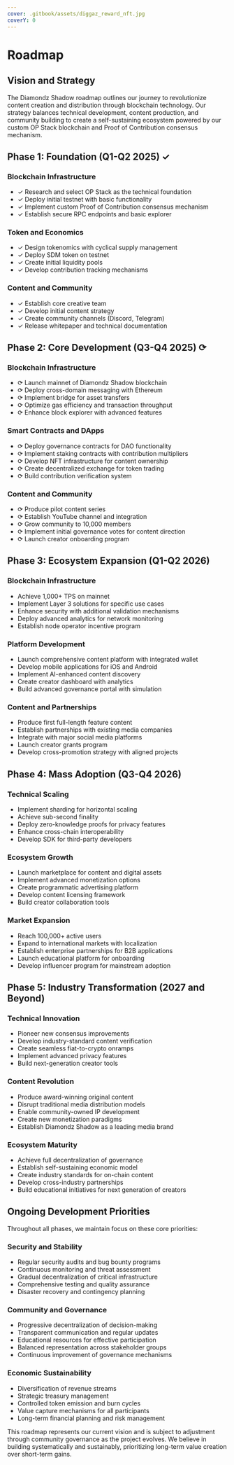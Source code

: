 ```yaml
---
cover: .gitbook/assets/diggaz_reward_nft.jpg
coverY: 0
---
```


# Roadmap

## Vision and Strategy

The Diamondz Shadow roadmap outlines our journey to revolutionize content creation and distribution through blockchain technology. Our strategy balances technical development, content production, and community building to create a self-sustaining ecosystem powered by our custom OP Stack blockchain and Proof of Contribution consensus mechanism.

## Phase 1: Foundation (Q1-Q2 2025) ✓

### Blockchain Infrastructure

* ✓ Research and select OP Stack as the technical foundation
* ✓ Deploy initial testnet with basic functionality
* ✓ Implement custom Proof of Contribution consensus mechanism
* ✓ Establish secure RPC endpoints and basic explorer

### Token and Economics

* ✓ Design tokenomics with cyclical supply management
* ✓ Deploy SDM token on testnet
* ✓ Create initial liquidity pools
* ✓ Develop contribution tracking mechanisms

### Content and Community

* ✓ Establish core creative team
* ✓ Develop initial content strategy
* ✓ Create community channels (Discord, Telegram)
* ✓ Release whitepaper and technical documentation

## Phase 2: Core Development (Q3-Q4 2025) ⟳

### Blockchain Infrastructure

* ⟳ Launch mainnet of Diamondz Shadow blockchain
* ⟳ Deploy cross-domain messaging with Ethereum
* ⟳ Implement bridge for asset transfers
* ⟳ Optimize gas efficiency and transaction throughput
* ⟳ Enhance block explorer with advanced features

### Smart Contracts and DApps

* ⟳ Deploy governance contracts for DAO functionality
* ⟳ Implement staking contracts with contribution multipliers
* ⟳ Develop NFT infrastructure for content ownership
* ⟳ Create decentralized exchange for token trading
* ⟳ Build contribution verification system

### Content and Community

* ⟳ Produce pilot content series
* ⟳ Establish YouTube channel and integration
* ⟳ Grow community to 10,000 members
* ⟳ Implement initial governance votes for content direction
* ⟳ Launch creator onboarding program

## Phase 3: Ecosystem Expansion (Q1-Q2 2026)

### Blockchain Infrastructure

* Achieve 1,000+ TPS on mainnet
* Implement Layer 3 solutions for specific use cases
* Enhance security with additional validation mechanisms
* Deploy advanced analytics for network monitoring
* Establish node operator incentive program

### Platform Development

* Launch comprehensive content platform with integrated wallet
* Develop mobile applications for iOS and Android
* Implement AI-enhanced content discovery
* Create creator dashboard with analytics
* Build advanced governance portal with simulation

### Content and Partnerships

* Produce first full-length feature content
* Establish partnerships with existing media companies
* Integrate with major social media platforms
* Launch creator grants program
* Develop cross-promotion strategy with aligned projects

## Phase 4: Mass Adoption (Q3-Q4 2026)

### Technical Scaling

* Implement sharding for horizontal scaling
* Achieve sub-second finality
* Deploy zero-knowledge proofs for privacy features
* Enhance cross-chain interoperability
* Develop SDK for third-party developers

### Ecosystem Growth

* Launch marketplace for content and digital assets
* Implement advanced monetization options
* Create programmatic advertising platform
* Develop content licensing framework
* Build creator collaboration tools

### Market Expansion

* Reach 100,000+ active users
* Expand to international markets with localization
* Establish enterprise partnerships for B2B applications
* Launch educational platform for onboarding
* Develop influencer program for mainstream adoption

## Phase 5: Industry Transformation (2027 and Beyond)

### Technical Innovation

* Pioneer new consensus improvements
* Develop industry-standard content verification
* Create seamless fiat-to-crypto onramps
* Implement advanced privacy features
* Build next-generation creator tools

### Content Revolution

* Produce award-winning original content
* Disrupt traditional media distribution models
* Enable community-owned IP development
* Create new monetization paradigms
* Establish Diamondz Shadow as a leading media brand

### Ecosystem Maturity

* Achieve full decentralization of governance
* Establish self-sustaining economic model
* Create industry standards for on-chain content
* Develop cross-industry partnerships
* Build educational initiatives for next generation of creators

## Ongoing Development Priorities

Throughout all phases, we maintain focus on these core priorities:

### Security and Stability

* Regular security audits and bug bounty programs
* Continuous monitoring and threat assessment
* Gradual decentralization of critical infrastructure
* Comprehensive testing and quality assurance
* Disaster recovery and contingency planning

### Community and Governance

* Progressive decentralization of decision-making
* Transparent communication and regular updates
* Educational resources for effective participation
* Balanced representation across stakeholder groups
* Continuous improvement of governance mechanisms

### Economic Sustainability

* Diversification of revenue streams
* Strategic treasury management
* Controlled token emission and burn cycles
* Value capture mechanisms for all participants
* Long-term financial planning and risk management

This roadmap represents our current vision and is subject to adjustment through community governance as the project evolves. We believe in building systematically and sustainably, prioritizing long-term value creation over short-term gains.
